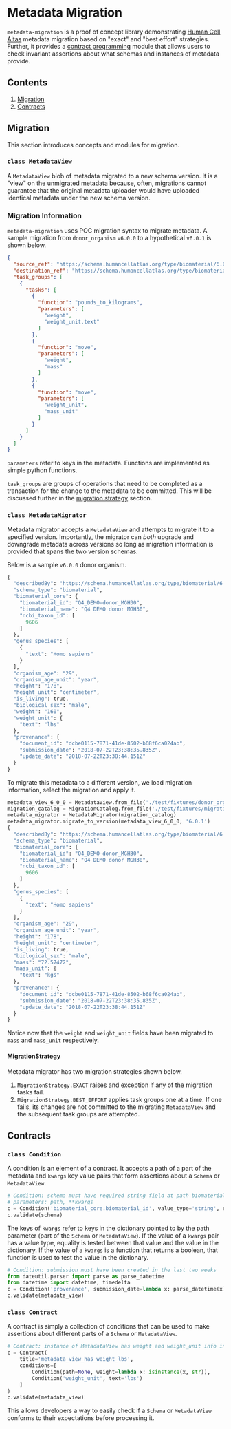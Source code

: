 # Metadata Migration

`metadata-migration` is a proof of concept library demonstrating [Human Cell Altas](https://humancellatlas.org) metadata
migration based on "exact" and "best effort" strategies. Further, it provides a [contract
programming](https://en.wikipedia.org/wiki/Design_by_contract) module that allows users to check invariant assertions
about what schemas and instances of metadata provide.

## Contents
1. [Migration](#Migration)
1. [Contracts](#Contracts)

## <a name="Migration"></a> Migration

This section introduces concepts and modules for migration.

### `class MetadataView`

A `MetadataView` blob of metadata migrated to a new schema version. It is a "view" on the unmigrated metadata because,
often, migrations cannot guarantee that the original metadata uploader would have uploaded identical metadata under the
new schema version.

### Migration Information

`metadata-migration` uses POC migration syntax to migrate metadata. A sample migration from `donor_organism` `v6.0.0` to
a hypothetical `v6.0.1` is shown below.

```json
{
  "source_ref": "https://schema.humancellatlas.org/type/biomaterial/6.0.0/donor_organism",
  "destination_ref": "https://schema.humancellatlas.org/type/biomaterial/6.0.1/donor_organism",
  "task_groups": [
    {
      "tasks": [
        {
          "function": "pounds_to_kilograms",
          "parameters": [
            "weight",
            "weight_unit.text"
          ]
        },
        {
          "function": "move",
          "parameters": [
            "weight",
            "mass"
          ]
        },
        {
          "function": "move",
          "parameters": [
            "weight_unit",
            "mass_unit"
          ]
        }
      ]
    }
  ]
}
```

`parameters` refer to keys in the metadata. Functions are implemented as simple python functions.

`task_groups` are groups of operations that need to be completed as a transaction for the change to the metadata to be
committed. This will be discussed further in the [migration strategy](#MigrationStrategy) section.

### `class MetadataMigrator`

Metadata migrator accepts a `MetadataView` and attempts to migrate it to a specified version. Importantly, the migrator
can _both_ upgrade and downgrade metadata across versions so long as migration information is provided that spans the
two version schemas.

Below is a sample `v6.0.0` donor organism.

```python
{
  "describedBy": "https://schema.humancellatlas.org/type/biomaterial/6.0.0/donor_organism",
  "schema_type": "biomaterial",
  "biomaterial_core": {
    "biomaterial_id": "Q4_DEMO-donor_MGH30",
    "biomaterial_name": "Q4 DEMO donor MGH30",
    "ncbi_taxon_id": [
      9606
    ]
  },
  "genus_species": [
    {
      "text": "Homo sapiens"
    }
  ],
  "organism_age": "29",
  "organism_age_unit": "year",
  "height": "178",
  "height_unit": "centimeter",
  "is_living": true,
  "biological_sex": "male",
  "weight": "160",
  "weight_unit": {
    "text": "lbs"
  },
  "provenance": {
    "document_id": "dcbe0115-7871-41de-8502-b68f6ca024ab",
    "submission_date": "2018-07-22T23:38:35.835Z",
    "update_date": "2018-07-22T23:38:44.151Z"
  }
}
```

To migrate this metadata to a different version, we load migration information, select the migration and apply it.

```python
metadata_view_6_0_0 = MetadataView.from_file('./test/fixtures/donor_organism_6_0_0.json')
migration_catalog = MigrationCatalog.from_file('./test/fixtures/migrations.json')
metadata_migrator = MetadataMigrator(migration_catalog)
metadata_migrator.migrate_to_version(metadata_view_6_0_0, '6.0.1')
{
  "describedBy": "https://schema.humancellatlas.org/type/biomaterial/6.0.1/donor_organism",
  "schema_type": "biomaterial",
  "biomaterial_core": {
    "biomaterial_id": "Q4_DEMO-donor_MGH30",
    "biomaterial_name": "Q4 DEMO donor MGH30",
    "ncbi_taxon_id": [
      9606
    ]
  },
  "genus_species": [
    {
      "text": "Homo sapiens"
    }
  ],
  "organism_age": "29",
  "organism_age_unit": "year",
  "height": "178",
  "height_unit": "centimeter",
  "is_living": true,
  "biological_sex": "male",
  "mass": "72.57472",
  "mass_unit": {
    "text": "kgs"
  },
  "provenance": {
    "document_id": "dcbe0115-7871-41de-8502-b68f6ca024ab",
    "submission_date": "2018-07-22T23:38:35.835Z",
    "update_date": "2018-07-22T23:38:44.151Z"
  }
}
```

Notice now that the `weight` and `weight_unit` fields have been migrated to `mass` and `mass_unit` respectively.

#### <a name="MigrationStrategy"></a> MigrationStrategy

Metadata migrator has two migration strategies shown below.

1. `MigrationStrategy.EXACT` raises and exception if any of the migration tasks fail.
1. `MigrationStrategy.BEST_EFFORT` applies task groups one at a time. If one fails, its changes are not committed to the
   migrating `MetadataView` and the subsequent task groups are attempted.

## <a name="Contracts"></a> Contracts

### `class Condition`

A condition is an element of a contract. It accepts a path of a part of the metadata and `kwargs` key value pairs that
form assertions about a `Schema` or `MetadataView`.

```python
# Condition: schema must have required string field at path biomaterial_core.biomaterial_id
# parameters: path, **kwargs
c = Condition('biomaterial_core.biomaterial_id', value_type='string', required=True)
c.validate(schema)
```

The keys of `kwargs` refer to keys in the dictionary pointed to by the path parameter (part of the `Schema` or
`MetadataView`).  If the value of a `kwargs` pair has a value type, equality is tested between that value and the value
in the dictionary. If the value of a `kwargs` is a function that returns a boolean, that function is used to test the
value in the dictionary.

```python
# Condition: submission must have been created in the last two weeks
from dateutil.parser import parse as parse_datetime
from datetime import datetime, timedelta
c = Condition('provenance', submission_date=lambda x: parse_datetime(x) > datetime.utcnow() - timedelta(days=14))
c.validate(metadata_view)
```

### `class Contract`

A contract is simply a collection of conditions that can be used to make
assertions about different parts of a `Schema` or `MetadataView`.

```python
# Contract: instance of MetadataView has weight and weight_unit info in lbs
c = Contract(
    title='metadata_view_has_weight_lbs',
    conditions=[
        Condition(path=None, weight=lambda x: isinstance(x, str)),
        Condition('weight_unit', text='lbs')
    ]
)
c.validate(metadata_view)
```

This allows developers a way to easily check if a `Schema` or `MetadataView`
conforms to their expectations before processing it.
